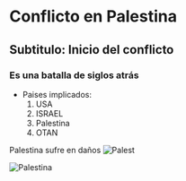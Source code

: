 # Conflicto en Palestina 

## Subtitulo: Inicio del conflicto
### Es una batalla de siglos atrás
* Paises implicados:
   1. USA
   2. ISRAEL
   3. Palestina
   4. OTAN
   
Palestina sufre en daños
![Palest](https://img.freepik.com/fotos-premium/futuro-que-conflicto-israeli-palestino-haya-resuelto-ambas-partes-vivan-paz-prosperidad-conflicto-israel-autoridades-palestinas-ilustracion_850000-41458.jpg)

![Palestina](./img/palestina.png)